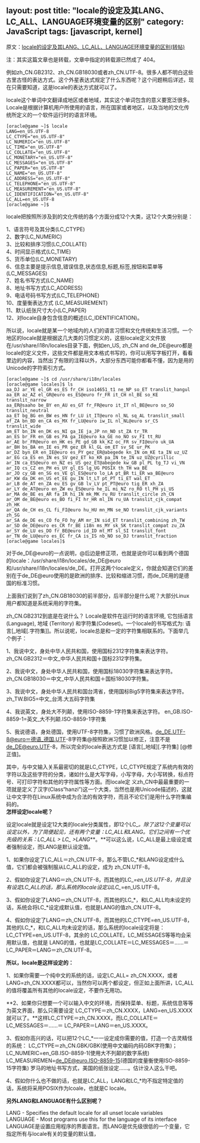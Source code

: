 layout: post
title: "locale的设定及其LANG、LC_ALL、LANGUAGE环境变量的区别"
category: JavaScript
tags: [javascript, kernel]
--- 

原文：[locale的设定及其LANG、LC_ALL、LANGUAGE环境变量的区别(转帖)](http://jmut.bokee.com/6874378.html)

注：其实这篇文章也是转载，文章中指定的转载源已然成了 404。

例如zh_CN.GB2312、zh_CN.GB18030或者zh_CN.UTF-8。很多人都不明白这些古里古怪的表达方式。这个外星表达式规定了什么东西呢？这个问题稍后详述，现在只需要知道，这是locale的表达方式就可以了。

locale这个单词中文翻译成地区或者地域，其实这个单词包含的意义要宽泛很多。Locale是根据计算机用户所使用的语言，所在国家或者地区，以及当地的文化传统所定义的一个软件运行时的语言环境。  

<!--more-->

```
[oracle@game ~]$ locale  
LANG=en_US.UTF-8  
LC_CTYPE="en_US.UTF-8"  
LC_NUMERIC="en_US.UTF-8"  
LC_TIME="en_US.UTF-8"  
LC_COLLATE="en_US.UTF-8"  
LC_MONETARY="en_US.UTF-8"  
LC_MESSAGES="en_US.UTF-8"  
LC_PAPER="en_US.UTF-8"  
LC_NAME="en_US.UTF-8"  
LC_ADDRESS="en_US.UTF-8"  
LC_TELEPHONE="en_US.UTF-8"  
LC_MEASUREMENT="en_US.UTF-8"  
LC_IDENTIFICATION="en_US.UTF-8"  
LC_ALL=en_US.UTF-8  
[oracle@game ~]$   
```

locale把按照所涉及到的文化传统的各个方面分成12个大类，这12个大类分别是：   
  
1、语言符号及其分类(LC_CTYPE)   
2、数字(LC_NUMERIC)   
3、比较和排序习惯(LC_COLLATE)   
4、时间显示格式(LC_TIME)   
5、货币单位(LC_MONETARY)   
6、信息主要是提示信息,错误信息,状态信息,标题,标签,按钮和菜单等(LC_MESSAGES)   
7、姓名书写方式(LC_NAME)   
8、地址书写方式(LC_ADDRESS)   
9、电话号码书写方式(LC_TELEPHONE)   
10、度量衡表达方式 (LC_MEASUREMENT)   
11、默认纸张尺寸大小(LC_PAPER)   
12、对locale自身包含信息的概述(LC_IDENTIFICATION)。  
  
所以说，locale就是某一个地域内的人们的语言习惯和文化传统和生活习惯。一个地区的locale就是根据这几大类的习惯定义的，这些locale定义文件放在/usr/share/i18n/locales目录下面，例如en_US, zh_CN and de_DE@euro都是locale的定义文件，这些文件都是用文本格式书写的，你可以用写字板打开，看看里边的内容，当然出了有限的注释以外，大部分东西可能你都看不懂，因为是用的Unicode的字符索引方式。  

```  
[oracle@game ~]$ cd /usr/share/i18n/locales  
[oracle@game locales]$ ls  
aa_DJ ar_YE el_GR es_ES fr_CH iso14651_t1 ne_NP so_ET translit_hangul  
aa_ER az_AZ el_GR@euro es_ES@euro fr_FR it_CH nl_BE so_KE translit_narrow  
aa_ER@saaho be_BY en_AU es_GT fr_FR@euro it_IT nl_BE@euro so_SO translit_neutral  
aa_ET bg_BG en_BW es_HN fr_LU it_IT@euro nl_NL sq_AL translit_small  
af_ZA bn_BD en_CA es_MX fr_LU@euro iw_IL nl_NL@euro sr_CS translit_wide  
am_ET bn_IN en_DK es_NI ga_IE ja_JP nn_NO st_ZA tr_TR  
an_ES br_FR en_GB es_PA ga_IE@euro ka_GE no_NO sv_FI tt_RU  
ar_AE br_FR@euro en_HK es_PE gd_GB kk_KZ oc_FR sv_FI@euro uk_UA  
ar_BH bs_BA en_IE es_PR gez_ER kl_GL om_ET sv_SE ur_PK  
ar_DZ byn_ER en_IE@euro es_PY gez_ER@abegede kn_IN om_KE ta_IN uz_UZ  
ar_EG ca_ES en_IN es_SV gez_ET ko_KR pa_IN te_IN uz_UZ@cyrillic  
ar_IN ca_ES@euro en_NZ es_US gez_ET@abegede kw_GB pl_PL tg_TJ vi_VN  
ar_IQ cs_CZ en_PH es_UY gl_ES lg_UG POSIX th_TH wa_BE  
ar_JO cy_GB en_SG es_VE gl_ES@euro lo_LA pt_BR ti_ER wa_BE@euro  
ar_KW da_DK en_US et_EE gu_IN lt_LT pt_PT ti_ET wal_ET  
ar_LB de_AT en_ZA eu_ES gv_GB lv_LV pt_PT@euro tig_ER xh_ZA  
ar_LY de_AT@euro en_ZW eu_ES@euro he_IL mi_NZ ro_RO tl_PH yi_US  
ar_MA de_BE es_AR fa_IR hi_IN mk_MK ru_RU translit_circle zh_CN  
ar_OM de_BE@euro es_BO fi_FI hr_HR ml_IN ru_UA translit_cjk_compat zh_HK  
ar_QA de_CH es_CL fi_FI@euro hu_HU mn_MN se_NO translit_cjk_variants zh_SG  
ar_SA de_DE es_CO fo_FO hy_AM mr_IN sid_ET translit_combining zh_TW  
ar_SD de_DE@euro es_CR fr_BE i18n ms_MY sk_SK translit_compat zu_ZA  
ar_SY de_LU es_DO fr_BE@euro id_ID mt_MT sl_SI translit_font  
ar_TN de_LU@euro es_EC fr_CA is_IS nb_NO so_DJ translit_fraction  
[oracle@game locales]$   
```
  
对于de_DE@euro的一点说明，@后边是修正项，也就是说你可以看到两个德国的locale：/usr/share/i18n/locales/de_DE@euro和/usr/share/i18n/locales/de_DE。打开这两个locale定义，你就会知道它们的差别在于de_DE@euro使用的是欧洲的排序、比较和缩进习惯，而de_DE用的是德国的标准习惯。   
  
上面我们说到了zh_CN.GB18030的前半部分，后半部分是什么呢？大部分Linux用户都知道是系统采用的字符集。

zh_CN.GB2312到底是在说什么？ Locale是软件在运行时的语言环境, 它包括语言(Language), 地域 (Territory) 和字符集(Codeset)。一个locale的书写格式为: 语言[_地域[.字符集]]。所以说呢，locale总是和一定的字符集相联系的。下面举几个例子：   
  
1、我说中文，身处中华人民共和国，使用国标2312字符集来表达字符。zh_CN.GB2312＝中文_中华人民共和国＋国标2312字符集。   
  
2、我说中文，身处中华人民共和国，使用国标18030字符集来表达字符。zh_CN.GB18030＝中文_中华人民共和国＋国标18030字符集。   
  
3、我说中文，身处中华人民共和国台湾省，使用国标Big5字符集来表达字符。zh_TW.BIG5=中文_台湾.大五码字符集   
  
4、我说英文，身处大不列颠，使用ISO-8859-1字符集来表达字符。 en_GB.ISO-8859-1=英文_大不列颠.ISO-8859-1字符集   
  
5、我说德语，身处德国，使用UTF-8字符集，习惯了欧洲风格。[de_DE.UTF-8@euro＝德语_德国.UTF](mailto:de_DE.UTF-8@euro=%C3%A5%C2%BE%C2%B7%C3%A8%C2%AF%C2%AD_%C3%A5%C2%BE%C2%B7%C3%A5%E2%80%BA%C2%BD.UTF)-8字符集@按照欧洲习惯加以修正，注意不是[de_DE@euro.UTF](mailto:de_DE@euro.UTF)-8，所以完全的locale表达方式是 [语言[_地域][.字符集] [@修正值]。   

其中，与中文输入关系最密切的就是LC_CTYPE，LC_CTYPE规定了系统内有效的字符以及这些字符的分类，诸如什么是大写字母，小写字母，大小写转换，标点符号、可打印字符和其他的字符属性等方面。而locale定 义zh_CN中最最重要的一项就是定义了汉字(Class“hanzi”)这一个大类，当然也是用Unicode描述的，这就让中文字符在Linux系统中成为合法的有效字符，而且不论它们是用什么字符集编码的。   
**怎样设定locale呢？**  
  
设定locale就是设定12大类的locale分类属性，即12个LC_*。除了这12个变量可以设定以外，为了简便起见，还有两个变量：LC_ALL和LANG。**它们之间有一个优先级的关系：LC_ALL > LC_* >LANG****。**可以这么说，LC_ALL是最上级设定或者强制设定，而LANG是默认设定值。   
  
1、如果你设定了LC_ALL＝zh_CN.UTF-8，那么不管LC_*和LANG设定成什么值，它们都会被强制服从LC_ALL的设定，成为 zh_CN.UTF-8。   
  
2、假如你设定了LANG＝zh_CN.UTF-8，而其他的LC_*=en_US.UTF-8，并且没有设定LC_ALL的话，那么系统的locale设定以LC_*=en_US.UTF-8。   
  
3、假如你设定了LANG＝zh_CN.UTF-8，而其他的LC_*，和LC_ALL均未设定的话，系统会将LC_*设定成默认值，也就是LANG的值zh_CN.UTF-8。   
  
4、假如你设定了LANG＝zh_CN.UTF-8，而其他的LC_CTYPE=en_US.UTF-8，其他的LC_*，和LC_ALL均未设定的话，那么系统的locale设定将是：LC_CTYPE=en_US.UTF-8，其余的 LC_COLLATE，LC_MESSAGES等等均会采用默认值，也就是 LANG的值，也就是LC_COLLATE＝LC_MESSAGES＝……＝ LC_PAPER＝LANG＝zh_CN.UTF-8。   
  
**所以，locale是这样设定的：**  
  
1、如果你需要一个纯中文的系统的话，设定LC_ALL= zh_CN.XXXX，或者LANG=zh_CN.XXXX都可以，当然你可以两个都设定，但正如上面所讲，LC_ALL的值将覆盖所有其他的locale设定，不要作无用功。   
  
**2、如果你只想要一个可以输入中文的环境，而保持菜单、标题，系统信息等等为英文界面，那么只需要设定 LC_CTYPE＝zh_CN.XXXX，LANG=en_US.XXXX就可以了。**这样LC_CTYPE＝zh_CN.XXXX，而LC_COLLATE＝LC_MESSAGES＝……＝ LC_PAPER＝LANG＝en_US.XXXX。   
  
3、假如你高兴的话，可以把12个LC_*一一设定成你需要的值，打造一个古灵精怪的系统： LC_CTYPE＝zh_CN.GBK/GBK(使用中文编码内码GBK字符集)； LC_NUMERIC=en_GB.ISO-8859-1(使用大不列颠的数字系统) LC_MEASUREMEN=de_DE@euro.ISO-8859-15(德国的度量衡使用ISO-8859-15字符集) 罗马的地址书写方式，美国的纸张设定……。估计没人这么干吧。   
  
4、假如你什么也不做的话，也就是LC_ALL，LANG和LC_*均不指定特定值的话，系统将采用POSIX作为lcoale，也就是C locale。  
  
**另外LANG和LANGUAGE有什么区别呢？**  
  
LANG - Specifies the default locale for all unset locale variables  
LANGUAGE - Most programs use this for the language of its interface  
LANGUAGE是设置应用程序的界面语言。而LANG是优先级很低的一个变量，它指定所有与locale有关的变量的默认值，







